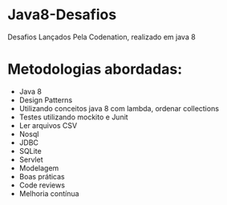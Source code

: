 # Java8-Desafios
Desafios Lançados Pela Codenation, realizado em java 8

# Metodologias abordadas:
- Java 8
- Design Patterns
- Utilizando conceitos java 8 com lambda, ordenar collections
- Testes utilizando mockito e Junit
- Ler arquivos CSV
- Nosql
- JDBC 
- SQLite
- Servlet
- Modelagem
- Boas práticas
- Code reviews
- Melhoria contínua
